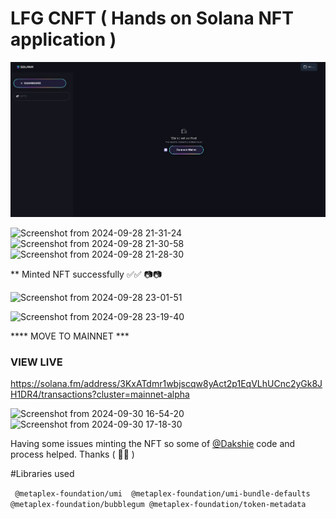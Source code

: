 # LFG CNFT ( Hands on Solana NFT application )



![alt text](image.png)

![Screenshot from 2024-09-28 21-31-24](https://github.com/user-attachments/assets/82366a96-2d85-4d2f-bfce-baf0936fd728)
![Screenshot from 2024-09-28 21-30-58](https://github.com/user-attachments/assets/db728354-250a-407b-9533-e733f3aec66b)
![Screenshot from 2024-09-28 21-28-30](https://github.com/user-attachments/assets/e669b733-d8aa-45f3-bdab-eca3026ebd70)




** Minted NFT successfully ✅✅ 📷📷

![Screenshot from 2024-09-28 23-01-51](https://github.com/user-attachments/assets/42ab1578-9eec-4386-852f-cbafacd1b54f)

![Screenshot from 2024-09-28 23-19-40](https://github.com/user-attachments/assets/bf764664-90b6-4ea0-9714-02790a4eb0ce)




**** MOVE TO MAINNET *** 

### VIEW LIVE 

https://solana.fm/address/3KxATdmr1wbjscqw8yAct2p1EqVLhUCnc2yGk8JH1DR4/transactions?cluster=mainnet-alpha

![Screenshot from 2024-09-30 16-54-20](https://github.com/user-attachments/assets/6fa6aea8-3d7d-4891-bf18-65c09934d828)
![Screenshot from 2024-09-30 17-18-30](https://github.com/user-attachments/assets/ce7c15b4-afcc-470d-a4dc-4dcf58a68e8e)


 Having some issues minting the NFT so some of [@Dakshie](https://github.com/Dksie09 ) code and process helped. Thanks ( 🌹🌹 )

#Libraries used 

``` @metaplex-foundation/umi  @metaplex-foundation/umi-bundle-defaults @metaplex-foundation/bubblegum @metaplex-foundation/token-metadata```

